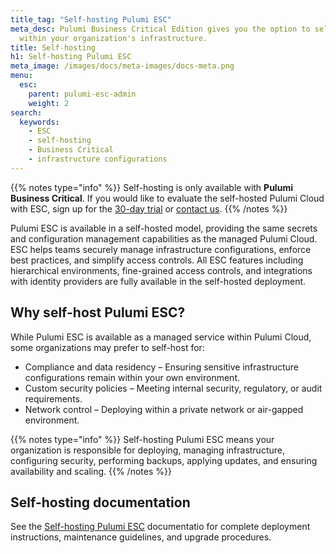 ```yaml
---
title_tag: "Self-hosting Pulumi ESC"
meta_desc: Pulumi Business Critical Edition gives you the option to self-host Pulumi
  within your organization's infrastructure.
title: Self-hosting
h1: Self-hosting Pulumi ESC
meta_image: /images/docs/meta-images/docs-meta.png
menu:
  esc:
    parent: pulumi-esc-admin
    weight: 2
search:
  keywords:
    - ESC
    - self-hosting
    - Business Critical
    - infrastructure configurations
---
```


{{% notes type="info" %}}
Self-hosting is only available with **Pulumi Business Critical**. If you would like to evaluate the self-hosted Pulumi Cloud with ESC, sign up for the [30-day trial](/product/self-hosted#self-hosted-trial) or [contact us](/contact/).
{{% /notes %}}

Pulumi ESC is available in a self-hosted model, providing the same secrets and configuration management capabilities as the managed Pulumi Cloud. ESC helps teams securely manage infrastructure configurations, enforce best practices, and simplify access controls. All ESC features including hierarchical environments, fine-grained access controls, and integrations with identity providers are fully available in the self-hosted deployment.

## Why self-host Pulumi ESC?

While Pulumi ESC is available as a managed service within Pulumi Cloud, some organizations may prefer to self-host for:

- Compliance and data residency – Ensuring sensitive infrastructure configurations remain within your own environment.
- Custom security policies – Meeting internal security, regulatory, or audit requirements.
- Network control – Deploying within a private network or air-gapped environment.

{{% notes type="info" %}}
Self-hosting Pulumi ESC means your organization is responsible for deploying, managing infrastructure, configuring security, performing backups, applying updates, and ensuring availability and scaling.
{{% /notes %}}

## Self-hosting documentation

See the [Self-hosting Pulumi ESC](/docs/pulumi-cloud/admin/self-hosted/) documentatio for complete deployment instructions, maintenance guidelines, and upgrade procedures.

